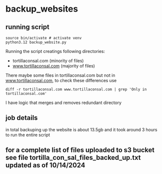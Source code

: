 # backup_websites

## running script
```
source bin/activate # activate venv 
python3.12 backup_website.py  
```
Running the script creatings following directories:
* tortillaconsal.com (minority of files)
* www.tortillaconsal.com (majority of files)

There maybe some files in tortillaconsal.com but not in www.tortillaconsal.com, to check 
these differences use 
```
diff -r tortillaconsal.com www.tortillaconsal.com | grep 'Only in tortillaconsal.com'
```
I have logic that merges and removes redundant directory

## job details
in total backuping up the website is about 13.5gb and it took around 3 hours to run the entire script

## for a complete list of files uploaded to s3 bucket see file tortilla_con_sal_files_backed_up.txt updated as of 10/14/2024